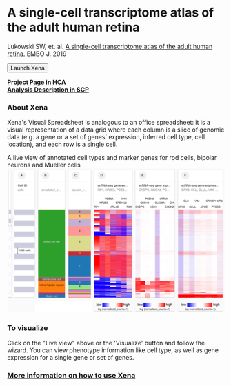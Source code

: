 # A single-cell transcriptome atlas of the adult human retina
Lukowski SW, et. al. [A single-cell transcriptome atlas of the adult human retina.](https://www.ncbi.nlm.nih.gov/pubmed/31436334) EMBO J. 2019

<button class="cohortButton">Launch Xena</button>

__[Project Page in HCA](https://data.humancellatlas.org/explore/projects/8185730f-4113-40d3-9cc3-929271784c2b)__<br>
__[Analysis Description in SCP](https://singlecell.broadinstitute.org/single_cell/study/SCP752/2020-mar-atlas-adult-retina-10x)__

### About Xena
Xena's Visual Spreadsheet is analogous to an office spreadsheet: it is a visual representation of a data grid where each column is a slice of genomic data (e.g. a gene or a set of genes' expression, inferred cell type, cell location), and each row is a single cell.

A live view of annotated cell types and marker genes for rod cells, bipolar neurons and Mueller cells
<a href='/?columns=%5B%7B%22width%22%3A125%2C%22columnLabel%22%3A%22%22%2C%22fieldLabel%22%3A%22annotated_cell_identity.ontology_label%22%2C%22host%22%3A%22https%3A%2F%2Fsinglecellnew.xenahubs.net%22%2C%22name%22%3A%22HCA%2FWongAdultRetina%2F10x%2Fmeta.tsv%22%2C%22fields%22%3A%22annotated_cell_identity.ontology_label%22%7D%2C%7B%22width%22%3A105%2C%22columnLabel%22%3A%22%22%2C%22fieldLabel%22%3A%22louvain_labels%22%2C%22host%22%3A%22https%3A%2F%2Fsinglecellnew.xenahubs.net%22%2C%22name%22%3A%22HCA%2FWongAdultRetina%2F10x%2Fmeta.tsv%22%2C%22fields%22%3A%22louvain_labels%22%7D%2C%7B%22width%22%3A176%2C%22columnLabel%22%3A%22scRNA-seq%20gene%20expression%20-%2010x%22%2C%22fieldLabel%22%3A%22RP1%2C%20NR2E3%2C%20PDE6A%2C%20ARL4D%2C%20EPB41L2%2C%20AHI1%2C%20RIMS2%22%2C%22host%22%3A%22https%3A%2F%2Fsinglecellnew.xenahubs.net%22%2C%22name%22%3A%22HCA%2FWongAdultRetina%2F10x%2FexprMatrix.tsv%22%2C%22fields%22%3A%22RP1%20NR2E3%20PDE6A%20ARL4D%20EPB41L2%20AHI1%20RIMS2%22%7D%2C%7B%22width%22%3A183%2C%22columnLabel%22%3A%22scRNA-seq%20gene%20expression%20-%2010x%22%2C%22fieldLabel%22%3A%22CADPS%2C%20GNG13%2C%20PCDH9%2C%20VSX1%2C%20SLC38A1%2C%20LRTM1%2C%20CAMK2B%2C%20CHN2%22%2C%22host%22%3A%22https%3A%2F%2Fsinglecellnew.xenahubs.net%22%2C%22name%22%3A%22HCA%2FWongAdultRetina%2F10x%2FexprMatrix.tsv%22%2C%22fields%22%3A%22CADPS%20GNG13%20PCDH9%20VSX1%20SLC38A1%20LRTM1%20CAMK2B%20CHN2%22%7D%2C%7B%22width%22%3A209%2C%22columnLabel%22%3A%22scRNA-seq%20gene%20expression%20-%2010x%22%2C%22fieldLabel%22%3A%22GPX3%2C%20CLU%2C%20GLUL%2C%20VIM%2C%20APOE%2C%20CRABP1%2C%20PTGDS%2C%20MT2A%22%2C%22host%22%3A%22https%3A%2F%2Fsinglecellnew.xenahubs.net%22%2C%22name%22%3A%22HCA%2FWongAdultRetina%2F10x%2FexprMatrix.tsv%22%2C%22fields%22%3A%22GPX3%20CLU%20GLUL%20VIM%20APOE%20CRABP1%20PTGDS%20MT2A%22%7D%5D&heatmap=%7B%22showWelcome%22%3Afalse%2C%22mode%22%3A%22heatmap%22%7D'><img src="https://github.com/ucscXena/cohortMetaData/raw/master/cohort_HCA%20Adult%20Retina%20(Wong)/HCA%20Adult%20Retina%20(Wong).png" width="800px"></a>

### To visualize
Click on the "Live view" above or the 'Visualize' button and follow the wizard. You can view phenotype information like cell type, as well as gene expression for a single gene or set of genes.

### [More information on how to use Xena](https://singlecell.xenabrowser.net/datapages/?markdown=https://raw.githubusercontent.com/ucscXena/cohortMetaData/master/hub_singlecellnew.xenahubs.net/example1/info.mdown)

<br>

